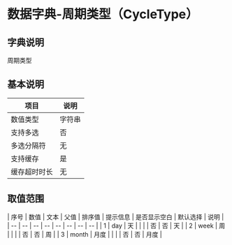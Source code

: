 # 数据字典-周期类型（CycleType）
## 字典说明
周期类型

## 基本说明
| 项目 | 说明 |
| -- | -- |
| 数值类型 | 字符串 |
| 支持多选 | 否 |
| 多选分隔符 | 无 |
| 支持缓存 | 是 |
| 缓存超时时长 | 无 |

## 取值范围
| 序号 | 数值 | 文本 | 父值 | 排序值 | 提示信息 | 是否显示空白 | 默认选择 | 说明 |
| -- | -- | -- | -- | -- | -- | -- | -- |
| 1 | day | 天 |  |  |  | 否 | 否 | 天 |
| 2 | week | 周 |  |  |  | 否 | 否 | 周 |
| 3 | month | 月度 |  |  |  | 否 | 否 | 月度 |


